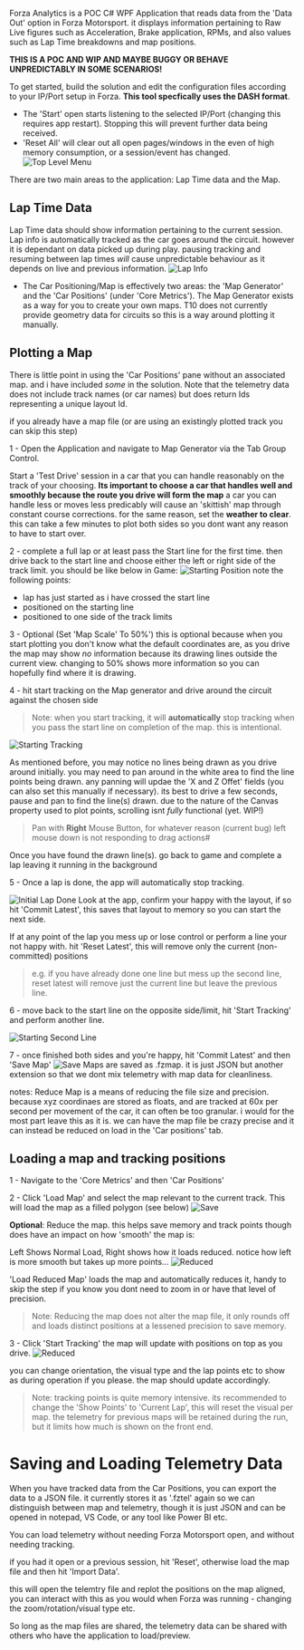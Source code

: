 Forza Analytics is a POC C# WPF Application that reads data from the 'Data Out' option in Forza Motorsport. it displays information pertaining to Raw Live figures such as Acceleration, Brake application, RPMs, and also values such as Lap Time breakdowns and map positions.

**THIS IS A POC AND WIP AND MAYBE BUGGY OR BEHAVE UNPREDICTABLY IN SOME SCENARIOS!**

To get started, build the solution and edit the configuration files according to your IP/Port setup in Forza. **This tool specfically uses the DASH format**.

- The 'Start' open starts listening to the selected IP/Port (changing this requires app restart). Stopping this will prevent further data being received.
- 'Reset All' will clear out all open pages/windows in the even of high memory consumption, or a session/event has changed.
![Top Level Menu](README_Resources/ScreenShot-01.png)

There are two main areas to the application: Lap Time data and the Map.

## Lap Time Data
Lap Time data should show information pertaining to the current session. Lap info is automatically tracked as the car goes around the circuit. however it is dependant on data picked up during play. pausing tracking and resuming between lap times _will_ cause unpredictable behaviour as it depends on live and previous information. 
![Lap Info](./README_Resources/ScreenShot-02.png)

- The Car Positioning/Map is effectively two areas: the 'Map Generator' and the 'Car Positions' (under 'Core Metrics').
The Map Generator exists as a way for you to create your own maps. T10 does not currently provide geometry data for circuits so this is a way around plotting it manually.

## Plotting a Map
There is little point in using the 'Car Positions' pane without an associated map. and i have included _some_ in the solution. Note that the telemetry data does not include track names (or car names) but does return Ids representing a unique layout Id.

if you already have a map file (or are using an existingly plotted track you can skip this step)

1 - Open the Application and navigate to Map Generator via the Tab Group Control.

Start a 'Test Drive' session in a car that you can handle reasonably on the track of your choosing. **Its important to choose a car that handles well and smoothly because the route you drive will form the map** a car you can handle less or moves less predicably will cause an 'skittish' map through constant course corrections. for the same reason, set the **weather to clear**. this can take a few minutes to plot both sides so you dont want any reason to have to start over.

2 - complete a full lap or at least pass the Start line for the first time. then drive back to the start line and choose either the left or right side of the track limit. you should be like below in Game:
![Starting Position](README_Resources/ScreenShot-03.png)
note the following points:
- lap has just started as i have crossed the start line
- positioned on the starting line
- positioned to one side of the track limits

3 - Optional (Set 'Map Scale' To 50%')  this is optional because when you start plotting you don't know what the default coordinates are, as you drive the map may show _no_ information  because its drawing lines outside the current view. changing to 50% shows more information so you can hopefully find where it is drawing.

4 - hit start tracking on the Map generator and drive around the circuit against the chosen side

> Note: when you start tracking, it will **automatically** stop tracking when you pass the start line on completion of the map. this is intentional.

![Starting Tracking](README_Resources/ScreenShot-04.png)

As mentioned before, you may notice no lines being drawn as you drive around initially. you may need to pan around in the white area to find the line points being drawn. any panning will updae the 'X and Z Offet' fields (you can also set this manually if necessary). its best to drive a few seconds, pause and pan to find the line(s) drawn. due to the nature of the Canvas property used to plot points, scrolling isnt _fully_ functional (yet. WIP!)

> Pan with **Right** Mouse Button, for whatever reason (current bug) left mouse down is not responding to drag actions#

Once you have found the drawn line(s). go back to game and complete a lap leaving it running in the background

5 - Once a lap is done, the app will automatically stop tracking.

![Initial Lap Done](README_Resources/ScreenShot-05.png)
 Look at the app, confirm your happy with the layout, if so hit 'Commit Latest', this saves that layout to memory so you can start the next side.

 If at any point of the lap you mess up or lose control or perform a line your not happy with. hit 'Reset Latest', this will remove only the current (non-committed) positions

 > e.g. if you have already done one line but mess up the second line, reset latest will remove just the current line but leave the previous line.

 6 - move back to the start line on the opposite side/limit, hit 'Start Tracking' and perform another line.

 ![Starting Second Line](README_Resources/ScreenShot-06.png)

 7 - once finished both sides and you're happy, hit 'Commit Latest' and then 'Save Map'
 ![Save](README_Resources/ScreenShot-07.png)
 Maps are saved as .fzmap. it is just JSON but another extension so that we dont mix telemetry with map data for cleanliness.

notes:
Reduce Map is a means of reducing the file size and precision. because xyz coordinaes are stored as floats, and are tracked at 60x per second per movement of the car, it can often be too granular. i would for the most part leave this as it is. we can have the map file be crazy precise and it can instead be reduced on load in the 'Car positions' tab.

## Loading a map and tracking positions
 1 - Navigate to the 'Core Metrics' and then 'Car Positions'

 2 - Click 'Load Map' and select the map relevant to the current track. This will load the map as a filled polygon (see below)
 ![Save](README_Resources/ScreenShot-08.png)

 **Optional**: Reduce the map. this helps save memory and track points though does have an impact on how 'smooth' the map is:

Left Shows Normal Load, Right shows how it loads reduced. notice how left is more smooth but takes up more points...
 ![Reduced](README_Resources/ScreenShot-09.png)

 'Load Reduced Map' loads the map and automatically reduces it, handy to skip the step if you know you dont need to zoom in or have that level of precision.

 > Note: Reducing the map does not alter the map file, it only rounds off and loads distinct positions at a lessened precision to save memory.

3 - Click 'Start Tracking'
the map will update with positions on top as you drive.
 ![Reduced](README_Resources/ScreenShot-10.png)

you can change orientation, the visual type and the lap points etc to show as during operation if you please. the map should update accordingly.

>Note: tracking points is quite memory intensive. its recommended to change the 'Show Points' to 'Current Lap', this will reset the visual per map. the telemetry for previous maps will be retained during the run, but it limits how much is shown on the front end.

# Saving and Loading Telemetry Data
When you have tracked data from the Car Positions, you can export the data to a JSON file. it currently stores it as '.fztel' again so we can distinguish between map and telemetry, though it is just JSON and can be opened in notepad, VS Code, or any tool like Power BI etc.

You can load telemetry without needing Forza Motorsport open, and without needing tracking.

if you had it open or a previous session, hit 'Reset', otherwise load the map file and then hit 'Import Data'.

this will open the telemtry file and replot the positions on the map aligned, you can interact with this as you would when Forza was running - changing the zoom/rotation/visual type etc.

So long as the map files are shared, the telemetry data can be shared with others who have the application to load/preview.
